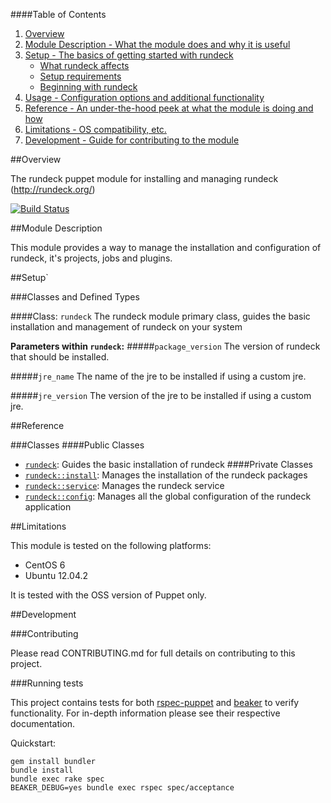 ####Table of Contents

1. [Overview](#overview)
2. [Module Description - What the module does and why it is useful](#module-description)
3. [Setup - The basics of getting started with rundeck](#setup)
    * [What rundeck affects](#what-rundeck-affects)
    * [Setup requirements](#setup-requirements)
    * [Beginning with rundeck](#beginning-with-rundeck)
4. [Usage - Configuration options and additional functionality](#usage)
5. [Reference - An under-the-hood peek at what the module is doing and how](#reference)
5. [Limitations - OS compatibility, etc.](#limitations)
6. [Development - Guide for contributing to the module](#development)

##Overview

The rundeck puppet module for installing and managing rundeck (http://rundeck.org/)

[![Build
Status](https://secure.travis-ci.org/opentable/puppet-rundeck.png)](https://secure.travis-ci.org/opentable/puppet-rundeck.png)

##Module Description

This module provides a way to manage the installation and configuration of rundeck, it's projects, jobs and plugins.

##Setup`

###Classes and Defined Types

####Class: `rundeck`
The rundeck module primary class, guides the basic installation and management of rundeck on your system

**Parameters within `rundeck`:**
#####`package_version`
The version of rundeck that should be installed.

#####`jre_name`
The name of the jre to be installed if using a custom jre.

#####`jre_version`
The version of the jre to be installed if using a custom jre.

##Reference

###Classes
####Public Classes
* [`rundeck`](#class-rundeck): Guides the basic installation of rundeck
####Private Classes
* [`rundeck::install`](#class-rundeckinstall): Manages the installation of the rundeck packages
* [`rundeck::service`](#class-rundeckservice): Manages the rundeck service
* [`rundeck::config`](#class-rundeckconfig): Manages all the global configuration of the rundeck application

##Limitations

This module is tested on the following platforms:

* CentOS 6
* Ubuntu 12.04.2

It is tested with the OSS version of Puppet only.

##Development

###Contributing

Please read CONTRIBUTING.md for full details on contributing to this project.

###Running tests

This project contains tests for both [rspec-puppet](http://rspec-puppet.com/) and [beaker](https://github.com/puppetlabs/beaker) to verify functionality. For in-depth information please see their respective documentation.

Quickstart:

    gem install bundler
    bundle install
    bundle exec rake spec
	BEAKER_DEBUG=yes bundle exec rspec spec/acceptance